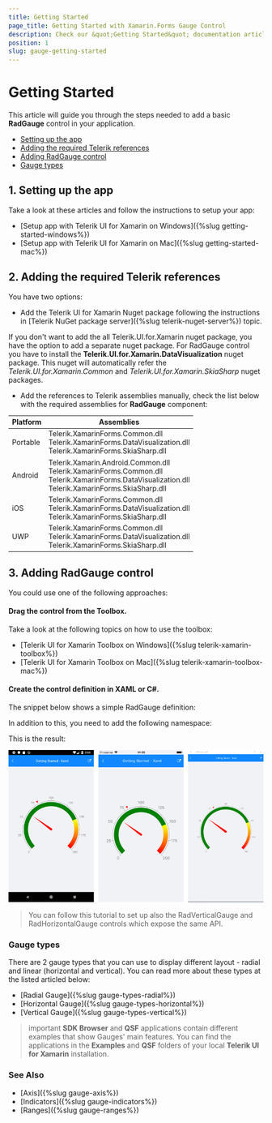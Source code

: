 ```yaml
---
title: Getting Started
page_title: Getting Started with Xamarin.Forms Gauge Control
description: Check our &quot;Getting Started&quot; documentation article for Telerik Gauge for Xamarin control.
position: 1
slug: gauge-getting-started
---
```


# Getting Started

This article will guide you through the steps needed to add a basic **RadGauge** control in your application.

* [Setting up the app](#1-setting-up-the-app)
* [Adding the required Telerik references](#2-adding-the-required-telerik-references)
* [Adding RadGauge control](#3-adding-radgauge-control)
* [Gauge types](#4-gauge-types)

## 1. Setting up the app

Take a look at these articles and follow the instructions to setup your app:

- [Setup app with Telerik UI for Xamarin on Windows]({%slug getting-started-windows%})
- [Setup app with Telerik UI for Xamarin on Mac]({%slug getting-started-mac%})

## 2. Adding the required Telerik references

You have two options:

* Add the Telerik UI for Xamarin Nuget package following the instructions in [Telerik NuGet package server]({%slug telerik-nuget-server%}) topic.

If you don't want to add the all Telerik.UI.for.Xamarin nuget package, you have the option to add a separate nuget package. For RadGauge control you have to install the **Telerik.UI.for.Xamarin.DataVisualization** nuget package. This nuget will automatically refer the *Telerik.UI.for.Xamarin.Common* and *Telerik.UI.for.Xamarin.SkiaSharp* nuget packages.

* Add the references to Telerik assemblies manually, check the list below with the required assemblies for **RadGauge** component:

| Platform | Assemblies |
| -------- | ---------- |
| Portable | Telerik.XamarinForms.Common.dll <br/> Telerik.XamarinForms.DataVisualization.dll <br/> Telerik.XamarinForms.SkiaSharp.dll |
| Android  | Telerik.Xamarin.Android.Common.dll <br/> Telerik.XamarinForms.Common.dll <br/> Telerik.XamarinForms.DataVisualization.dll <br/> Telerik.XamarinForms.SkiaSharp.dll |
| iOS      | Telerik.XamarinForms.Common.dll <br/> Telerik.XamarinForms.DataVisualization.dll <br/> Telerik.XamarinForms.SkiaSharp.dll |
| UWP      | Telerik.XamarinForms.Common.dll <br/> Telerik.XamarinForms.DataVisualization.dll <br/> Telerik.XamarinForms.SkiaSharp.dll |

## 3. Adding RadGauge control

You could use one of the following approaches:

#### Drag the control from the Toolbox. 

Take a look at the following topics on how to use the toolbox:

* [Telerik UI for Xamarin Toolbox on Windows]({%slug telerik-xamarin-toolbox%})
* [Telerik UI for Xamarin Toolbox on Mac]({%slug telerik-xamarin-toolbox-mac%})
	
#### Create the control definition in XAML or C#.

The snippet below shows a simple RadGauge definition:

<snippet id='gauge-getting-started-xaml'/>
<snippet id='gauge-getting-started-csharp'/>

In addition to this, you need to add the following namespace:

<snippet id='xmlns-telerikgauges'/>
<snippet id='ns-telerikgauges'/>

This is the result:
 
![Gauge example](images/gauge-gettingstarted.png)

> You can follow this tutorial to set up also the RadVerticalGauge and RadHorizontalGauge controls which expose the same API.

### Gauge types

There are 2 gauge types that you can use to display different layout - radial and linear (horizontal and vertical). You can read more about these types at the listed articled below:

- [Radial Gauge]({%slug gauge-types-radial%})
- [Horizontal Gauge]({%slug gauge-types-horizontal%})
- [Vertical Gauge]({%slug gauge-types-vertical%})

>important **SDK Browser** and **QSF** applications contain different examples that show Gauges' main features. You can find the applications in the **Examples** and **QSF** folders of your local **Telerik UI for Xamarin** installation.

### See Also

- [Axis]({%slug gauge-axis%})
- [Indicators]({%slug gauge-indicators%})
- [Ranges]({%slug gauge-ranges%})
